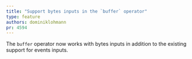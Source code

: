 ```yaml
---
title: "Support bytes inputs in the `buffer` operator"
type: feature
authors: dominiklohmann
pr: 4594
---
```


The `buffer` operator now works with bytes inputs in addition to the existing
support for events inputs.
